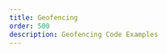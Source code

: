 ```yaml
---
title: Geofencing
order: 500
description: Geofencing Code Examples
---
```


<RedirectToFirstChild />
